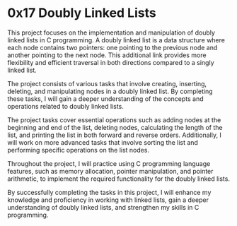 # 0x17 Doubly Linked Lists

This project focuses on the implementation and manipulation of doubly linked lists in C programming. A doubly linked list is a data structure where each node contains two pointers: one pointing to the previous node and another pointing to the next node. This additional link provides more flexibility and efficient traversal in both directions compared to a singly linked list.

The project consists of various tasks that involve creating, inserting, deleting, and manipulating nodes in a doubly linked list. By completing these tasks, I will gain a deeper understanding of the concepts and operations related to doubly linked lists.

The project tasks cover essential operations such as adding nodes at the beginning and end of the list, deleting nodes, calculating the length of the list, and printing the list in both forward and reverse orders. Additionally, I will work on more advanced tasks that involve sorting the list and performing specific operations on the list nodes.

Throughout the project, I will practice using C programming language features, such as memory allocation, pointer manipulation, and pointer arithmetic, to implement the required functionality for the doubly linked lists.

By successfully completing the tasks in this project, I will enhance my knowledge and proficiency in working with linked lists, gain a deeper understanding of doubly linked lists, and strengthen my skills in C programming.